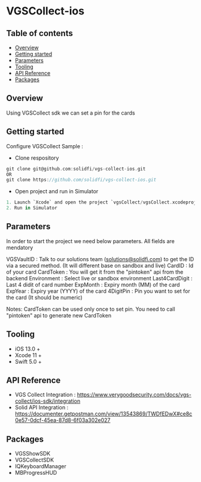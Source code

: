 # VGSCollect-ios

## Table of contents
- [Overview](#overview)
- [Getting started](#getting-started)
- [Parameters](#parameters)
- [Tooling](#tooling)
- [API Reference](#api-reference)
- [Packages](#third-party-libraries)


## Overview
Using VGSCollect sdk we can set a pin for the cards

## Getting started
Configure VGSCollect Sample :
- Clone respository
```groovy
git clone git@github.com:solidfi/vgs-collect-ios.git
OR
git clone https://github.com/solidfi/vgs-collect-ios.git
```
- Open project and run in Simulator
```groovy
1. Launch `Xcode` and open the project `vgsCollect/vgsCollect.xcodeproj`
2. Run in Simulator
```

## Parameters

In order to start the project we need below parameters. All fields are mendatory

VGSVaultID : Talk to our solutions team (solutions@solidfi.com) to get the ID via a secured method. (It will different base on sandbox          and live)
CardID : Id of your card
CardToken : You will get it from the "pintoken" api from the backend
Environment :  Select live or sandbox environment
Last4CardDigit : Last 4 didit of card number
ExpMonth : Expiry month (MM) of the card
ExpYear : Expiry year (YYYY) of the card
4DigitPin : Pin you want to set for the card (It should be numeric)

Notes: CardToken can be used only once to set pin. You need to call "pintoken" api to generate new CardToken    

## Tooling
- iOS 13.0 +
- Xcode 11 +
- Swift 5.0 +

## API Reference
- VGS Collect Integration : https://www.verygoodsecurity.com/docs/vgs-collect/ios-sdk/integration
- Solid API Integration : https://documenter.getpostman.com/view/13543869/TWDfEDwX#ce8c0e57-0dcf-45ea-87d8-6f03a302e027

## Packages
- VGSShowSDK
- VGSCollectSDK
- IQKeyboardManager
- MBProgressHUD

